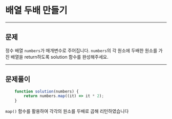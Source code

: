 # 배열 두배 만들기

---

## 문제

정수 배열 `numbers`가 매개변수로 주어집니다. `numbers`의 각 원소에 두배한 원소를 가진 배열을 return하도록 solution 함수를 완성해주세요.

---
## 문제풀이

```javascript
    function solution(numbers) {
        return numbers.map((it) => it * 2);
    }
```

`map()` 함수를 활용하여 각각의 원소를 두배로 곱해 리턴하였습니다